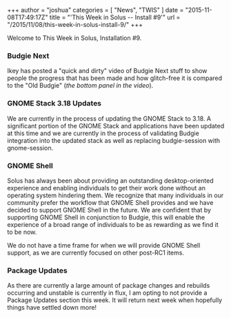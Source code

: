 +++
author = "joshua"
categories = [
"News",
"TWIS"
]
date =  "2015-11-08T17:49:17Z"
title = "'This Week in Solus -- Install #9'"
url = "/2015/11/08/this-week-in-solus-install-9/"
+++

Welcome to This Week in Solus, Installation #9.

### Budgie Next

Ikey has posted a "quick and dirty" video of Budgie Next stuff to show people the progress that has been made and how glitch-free it is compared to the "Old Budgie" (*the bottom panel in the video*).

### GNOME Stack 3.18 Updates

We are currently in the process of updating the GNOME Stack to 3.18. A significant portion of the GNOME Stack and applications have been updated at this time and we are currently in the process of validating Budgie integration into the updated stack 
as well as replacing budgie-session with gnome-session.

### GNOME Shell

Solus has always been about providing an outstanding desktop-oriented experience and enabling individuals to get their work done without an operating system hindering them. We recognize that many individuals in our community prefer the workflow 
that GNOME Shell provides and we have decided to support GNOME Shell in the future. We are confident that by supporting GNOME Shell in conjunction to Budgie, this will enable the experience of a broad range of individuals to be as rewarding as we 
find it to be now.

We do not have a time frame for when we will provide GNOME Shell support, as we are currently focused on other post-RC1 items.

### Package Updates

As there are currently a large amount of package changes and rebuilds occurring and unstable is currently in flux, I am opting to not provide a Package Updates section this week. It will return next week when hopefully things have settled down more!